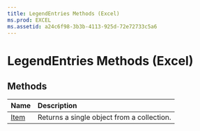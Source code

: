 ```yaml
---
title: LegendEntries Methods (Excel)
ms.prod: EXCEL
ms.assetid: a24c6f98-3b3b-4113-925d-72e72733c5a6
---
```



# LegendEntries Methods (Excel)

## Methods



|**Name**|**Description**|
|:-----|:-----|
|[Item](legendentries-item-method-excel.md)|Returns a single object from a collection.|

